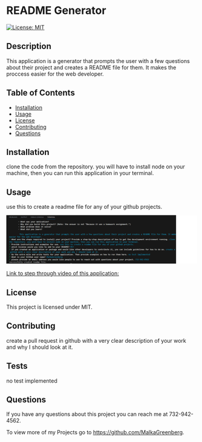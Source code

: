 # README Generator
  [![License: MIT](https://img.shields.io/badge/License-MIT-yellow.svg)](https://opensource.org/licenses/MIT)

  ## Description
  This application is a generator that prompts the user with a few questions about their project and creates a README file for them. It makes the proccess easier for the web developer. 

  ## Table of Contents 
  - [Installation](#installation)
  - [Usage](#usage)
  - [License](#license)
  - [Contributing](#contributing)
  - [Questions](#questions)

  ## Installation
  clone the code from the repository. you will have to install node on your machine, then you can run this application in your terminal.

  ## Usage
  use this to create a readme file for any of your github projects.

  ![screenshot](utils/Screenshot.png)

  [Link to step through video of this application:](https://drive.google.com/file/d/1hLm2IFQVrRzkhF0Ew6t8ozG8vglMiR5i/view?usp=sharing)
  

  ## License
  This project is licensed under MIT.


  ## Contributing
  create a pull request in github with a very clear description of your work and why I should look at it.

  ## Tests
  no test implemented

  ## Questions
  If you have any questions about this project you can reach me at 732-942-4562.

  To view more of my Projects go to https://github.com/MalkaGreenberg.
